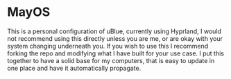 # MayOS
This is a personal configuration of uBlue, currently using Hyprland, I would not recommend using this directly unless you are me, or are okay with your system changing underneath you. If you wish to use this I recommend forking the repo and modifying what I have built for your use case. I put this together to have a solid base for my computers, that is easy to update in one place and have it automatically propagate. 
